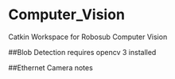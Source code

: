 # Computer_Vision
Catkin Workspace for Robosub Computer Vision

##Blob Detection
requires opencv 3 installed

##Ethernet Camera notes
